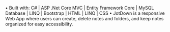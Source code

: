 • Built with: C# | ASP .Net Core MVC | Entity Framework Core | MySQL Database | LINQ | Bootstrap | HTML | LINQ | CSS 
• JotDown is a responsive Web App where users can create, delete notes and folders, and keep notes organized for easy accessibility.

